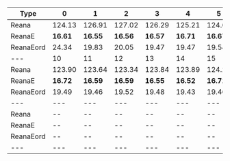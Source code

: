 | Type | 0 | 1 | 2 | 3 | 4 | 5 | 6 | 7 | 8 | 9 |
|---|---|---|---|---|---|---|---|---|---|---|
| Reana | 124.13 | 126.91 | 127.02 | 126.29 | 125.21 | 124.69 | 124.37 | 124.54 | 123.84 | 123.54 |
| ReanaE | **16.61** | **16.55** | **16.56** | **16.57** | **16.71** | **16.67** | **16.54** | **16.60** | **16.57** | **16.62** |
| ReanaEord | 24.34 | 19.83 | 20.05 | 19.47 | 19.47 | 19.54 | 19.48 | 19.47 | 19.48 | 19.49 |
| --- | 10 | 11 | 12 | 13 | 14 | 15 | 16 | 17 | 18 | 19 |
| Reana | 123.90 | 123.64 | 123.34 | 123.84 | 123.89 | 124.22 | 123.55 | 123.98 | 123.65 | 123.59 |
| ReanaE | **16.72** | **16.59** | **16.59** | **16.55** | **16.52** | **16.71** | **16.65** | **16.49** | **16.69** | **16.58** |
| ReanaEord | 19.49 | 19.46 | 19.52 | 19.48 | 19.43 | 19.46 | 19.48 | 19.57 | 19.53 | 19.50 |
| --- | --- | --- | --- | --- | --- | --- | --- | --- | --- | --- |
| Reana | -- | -- | -- | -- | -- | -- | -- | -- | -- | -- |
| ReanaE | -- | -- | -- | -- | -- | -- | -- | -- | -- | -- |
| ReanaEord | -- | -- | -- | -- | -- | -- | -- | -- | -- | -- |
|---|---|---|---|---|---|---|---|---|---|---|
